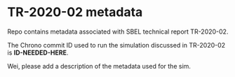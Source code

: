 # TR-2020-02 metadata
Repo contains metadata associated with SBEL technical report TR-2020-02.

The Chrono commit ID used to run the simulation discussed in TR-2020-02 is **ID-NEEDED-HERE**.

Wei, please add a description of the metadata used for the sim.


